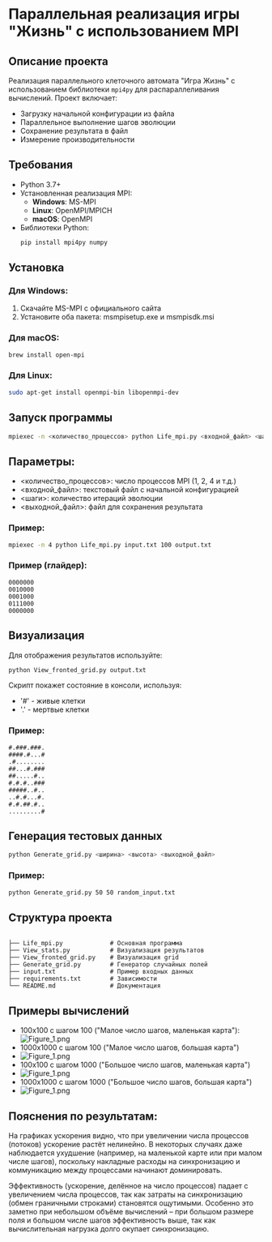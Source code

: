 # Параллельная реализация игры "Жизнь" с использованием MPI

## Описание проекта
Реализация параллельного клеточного автомата "Игра Жизнь" с использованием библиотеки `mpi4py` для распараллеливания вычислений. Проект включает:
- Загрузку начальной конфигурации из файла
- Параллельное выполнение шагов эволюции
- Сохранение результата в файл
- Измерение производительности

## Требования
- Python 3.7+
- Установленная реализация MPI:
  - **Windows**: MS-MPI
  - **Linux**: OpenMPI/MPICH
  - **macOS**: OpenMPI
- Библиотеки Python:
  ```bash
  pip install mpi4py numpy 
  ```
## Установка
### Для Windows: 
1. Скачайте MS-MPI с официального сайта
2. Установите оба пакета: msmpisetup.exe и msmpisdk.msi
### Для macOS:
```bash
brew install open-mpi
```
### Для Linux:
```bash
sudo apt-get install openmpi-bin libopenmpi-dev 
```
## Запуск программы
```bash
mpiexec -n <количество_процессов> python Life_mpi.py <входной_файл> <шаги> <выходной_файл> 
```
## Параметры:
- <количество_процессов>: число процессов MPI (1, 2, 4 и т.д.)
- <входной_файл>: текстовый файл с начальной конфигурацией
- <шаги>: количество итераций эволюции
- <выходной_файл>: файл для сохранения результата
### Пример:
```bash
mpiexec -n 4 python Life_mpi.py input.txt 100 output.txt
```
### Пример (глайдер):
```text
0000000
0010000
0001000
0111000
0000000
```
## Визуализация
Для отображения результатов используйте:

```bash
python View_fronted_grid.py output.txt
```
Скрипт покажет состояние в консоли, используя:
- '#' - живые клетки
- '.' - мертвые клетки
### Пример:
```text
#.###.###.
####.#...#
.#........
##...#.###
##.....#..
#.#.#..###
#####..#..
..#.#...#.
#.#.##.#..
.........#
```
## Генерация тестовых данных
```bash
python Generate_grid.py <ширина> <высота> <выходной_файл>
```
### Пример:
```bash
python Generate_grid.py 50 50 random_input.txt
```
## Структура проекта
```text

├── Life_mpi.py             # Основная программа
├── View_stats.py           # Визуализация результатов
├── View_fronted_grid.py    # Визуализация grid
├── Generate_grid.py        # Генератор случайных полей
├── input.txt               # Пример входных данных
├── requirements.txt        # Зависимости
└── README.md               # Документация
```
## Примеры вычислений
- 100x100 с шагом 100 ("Малое число шагов, маленькая карта"):
![Figure_1.png](../Pictures/Figure_1.png)
- 1000x1000 с шагом 100 ("Малое число шагов, большая карта")
- ![Figure_1.png](../Pictures/Figure_2.png)
- 100x100 с шагом 1000 ("Большое число шагов, маленькая карта")
- ![Figure_1.png](../Pictures/Figure_3.png)
- 1000x1000 с шагом 1000 ("Большое число шагов, большая карта")
- ![Figure_1.png](../Pictures/Figure_4.png)

## Пояснения по результатам:

На графиках ускорения видно, что при увеличении числа процессов (потоков) ускорение растёт нелинейно. В некоторых случаях даже наблюдается ухудшение (например, на маленькой карте или при малом числе шагов), поскольку накладные расходы на синхронизацию и коммуникацию между процессами начинают доминировать.

Эффективность (ускорение, делённое на число процессов) падает с увеличением числа процессов, так как затраты на синхронизацию (обмен граничными строками) становятся ощутимыми. Особенно это заметно при небольшом объёме вычислений – при большом размере поля и большом числе шагов эффективность выше, так как вычислительная нагрузка долго окупает синхронизацию.
